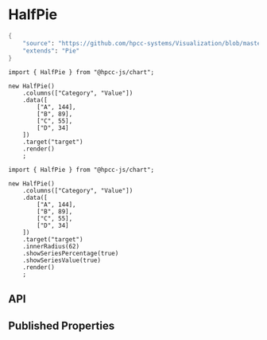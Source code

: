 # HalfPie

```meta
{
    "source": "https://github.com/hpcc-systems/Visualization/blob/master/packages/chart/src/HalfPie.ts#L3",
    "extends": "Pie"
}
```

```sample-code
import { HalfPie } from "@hpcc-js/chart";

new HalfPie()
    .columns(["Category", "Value"])
    .data([
        ["A", 144],
        ["B", 89],
        ["C", 55],
        ["D", 34]
    ])
    .target("target")
    .render()
    ;
```
```sample-code
import { HalfPie } from "@hpcc-js/chart";

new HalfPie()
    .columns(["Category", "Value"])
    .data([
        ["A", 144],
        ["B", 89],
        ["C", 55],
        ["D", 34]
    ])
    .target("target")
    .innerRadius(62)
    .showSeriesPercentage(true)
    .showSeriesValue(true)
    .render()
    ;
```

## API

## Published Properties
```@hpcc-js/chart:HalfPie
```
